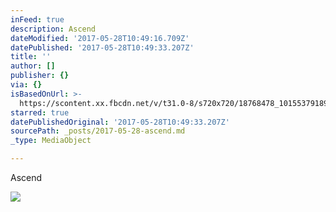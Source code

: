 ```yaml
---
inFeed: true
description: Ascend
dateModified: '2017-05-28T10:49:16.709Z'
datePublished: '2017-05-28T10:49:33.207Z'
title: ''
author: []
publisher: {}
via: {}
isBasedOnUrl: >-
  https://scontent.xx.fbcdn.net/v/t31.0-8/s720x720/18768478_10155379189783156_6412157189730701515_o.jpg?oh=cbbbb5fdf957fa01670e9eb6a43bd8ee&oe=59AA4361
starred: true
datePublishedOriginal: '2017-05-28T10:49:33.207Z'
sourcePath: _posts/2017-05-28-ascend.md
_type: MediaObject

---
```

Ascend

<article style=""><img src="https://scontent.xx.fbcdn.net/v/t31.0-8/s720x720/18768478_10155379189783156_6412157189730701515_o.jpg?oh=cbbbb5fdf957fa01670e9eb6a43bd8ee&amp;oe=59AA4361" /></article>